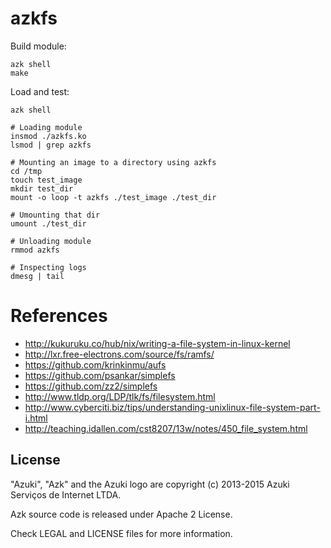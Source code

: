 # azkfs

Build module:

```shell
azk shell
make
```

Load and test:

```shell
azk shell

# Loading module
insmod ./azkfs.ko
lsmod | grep azkfs

# Mounting an image to a directory using azkfs
cd /tmp
touch test_image
mkdir test_dir
mount -o loop -t azkfs ./test_image ./test_dir

# Umounting that dir
umount ./test_dir

# Unloading module
rmmod azkfs

# Inspecting logs
dmesg | tail
```

# References

- http://kukuruku.co/hub/nix/writing-a-file-system-in-linux-kernel
- http://lxr.free-electrons.com/source/fs/ramfs/
- https://github.com/krinkinmu/aufs
- https://github.com/psankar/simplefs
- https://github.com/zz2/simplefs
- http://www.tldp.org/LDP/tlk/fs/filesystem.html
- http://www.cyberciti.biz/tips/understanding-unixlinux-file-system-part-i.html
- http://teaching.idallen.com/cst8207/13w/notes/450_file_system.html

## License

"Azuki", "Azk" and the Azuki logo are copyright (c) 2013-2015 Azuki Serviços de Internet LTDA.

Azk source code is released under Apache 2 License.

Check LEGAL and LICENSE files for more information.

